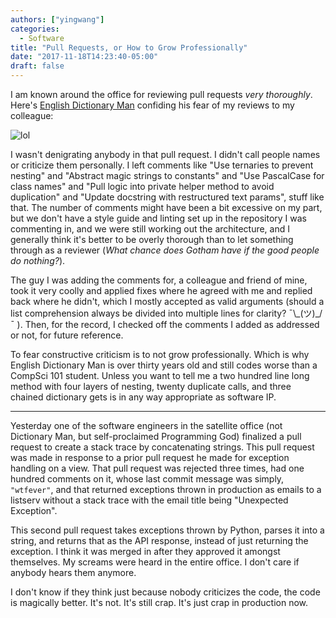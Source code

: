 ```yaml
---
authors: ["yingwang"]
categories:
  - Software
title: "Pull Requests, or How to Grow Professionally"
date: "2017-11-18T14:23:40-05:00"
draft: false
---
```


I am known around the office for reviewing pull requests _very thoroughly_. Here's [English Dictionary Man](/posts/2017/10/15/that_happened_part_2) confiding his fear of my reviews to my colleague:

![lol](/img/posts/2017/11/18/pull_requests_1.png)

I wasn't denigrating anybody in that pull request. I didn't call people names or criticize them personally. I left comments like "Use ternaries to prevent nesting" and "Abstract magic strings to constants" and "Use PascalCase for class names" and "Pull logic into private helper method to avoid duplication" and "Update docstring with restructured text params", stuff like that. The number of comments might have been a bit excessive on my part, but we don't have a style guide and linting set up in the repository I was commenting in, and we were still working out the architecture, and I generally think it's better to be overly thorough than to let something through as a reviewer (_What chance does Gotham have if the good people do nothing?_).

The guy I was adding the comments for, a colleague and friend of mine, took it very coolly and applied fixes where he agreed with me and replied back where he didn't, which I mostly accepted as valid arguments (should a list comprehension always be divided into multiple lines for clarity? ¯\\\_(ツ)\_/¯ ). Then, for the record, I checked off the comments I added as addressed or not, for future reference.

To fear constructive criticism is to not grow professionally. Which is why English Dictionary Man is over thirty years old and still codes worse than a CompSci 101 student. Unless you want to tell me a two hundred line long method with four layers of nesting, twenty duplicate calls, and three chained dictionary gets is in any way appropriate as software IP.

---

Yesterday one of the software engineers in the satellite office (not Dictionary Man, but self-proclaimed Programming God) finalized a pull request to create a stack trace by concatenating strings. This pull request was made in response to a prior pull request he made for exception handling on a view. That pull request was rejected three times, had one hundred comments on it, whose last commit message was simply, `"wtfever"`, and that returned exceptions thrown in production as emails to a listserv without a stack trace with the email title being "Unexpected Exception".

This second pull request takes exceptions thrown by Python, parses it into a string, and returns that as the API response, instead of just returning the exception. I think it was merged in after they approved it amongst themselves. My screams were heard in the entire office. I don't care if anybody hears them anymore.

I don't know if they think just because nobody criticizes the code, the code is magically better. It's not. It's still crap. It's just crap in production now.
